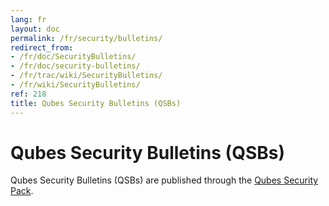 ```yaml
---
lang: fr
layout: doc
permalink: /fr/security/bulletins/
redirect_from:
- /fr/doc/SecurityBulletins/
- /fr/doc/security-bulletins/
- /fr/trac/wiki/SecurityBulletins/
- /fr/wiki/SecurityBulletins/
ref: 218
title: Qubes Security Bulletins (QSBs)
---
```


Qubes Security Bulletins (QSBs)
===============================
<a id="qubes-security-bulletins-qsbs"></a>

Qubes Security Bulletins (QSBs) are published through the [Qubes Security Pack](/fr/security/pack/).